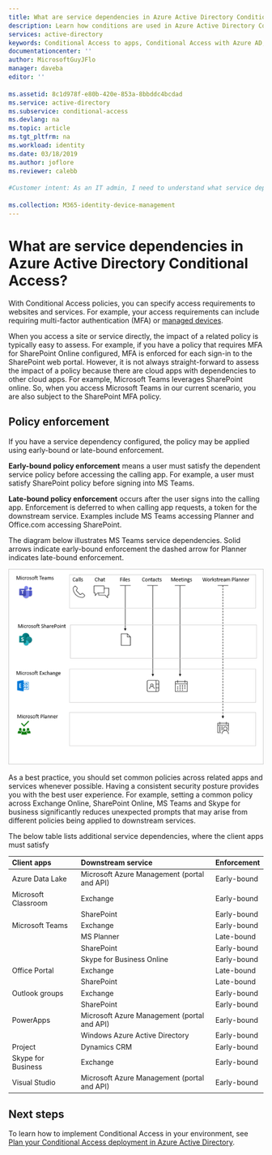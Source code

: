 ```yaml
---
title: What are service dependencies in Azure Active Directory Conditional Access? | Microsoft Docs
description: Learn how conditions are used in Azure Active Directory Conditional Access to trigger a policy.
services: active-directory
keywords: Conditional Access to apps, Conditional Access with Azure AD, secure access to company resources, Conditional Access policies
documentationcenter: ''
author: MicrosoftGuyJFlo
manager: daveba
editor: ''

ms.assetid: 8c1d978f-e80b-420e-853a-8bbddc4bcdad
ms.service: active-directory
ms.subservice: conditional-access
ms.devlang: na
ms.topic: article
ms.tgt_pltfrm: na
ms.workload: identity
ms.date: 03/18/2019
ms.author: joflore
ms.reviewer: calebb

#Customer intent: As an IT admin, I need to understand what service dependencies are in Conditional Access so that I can assess how policies are applied

ms.collection: M365-identity-device-management
---
```


# What are service dependencies in Azure Active Directory Conditional Access? 


With Conditional Access policies, you can specify access requirements to websites and services. For example, your access requirements can include requiring multi-factor authentication (MFA) or [managed devices](require-managed-devices.md). 


When you access a site or service directly, the impact of a related policy is typically easy to assess. For example, if you have a policy that requires MFA for SharePoint Online configured, MFA is enforced for each sign-in to the SharePoint web portal. However, it is not always straight-forward to assess the impact of a policy because there are cloud apps with dependencies to other cloud apps. For example, Microsoft Teams leverages SharePoint online. So, when you access Microsoft Teams in our current scenario, you are also subject to the SharePoint MFA policy.   


## Policy enforcement 

If you have a service dependency configured, the policy may be applied using early-bound or late-bound enforcement. 

**Early-bound policy enforcement** means a user must satisfy the dependent service policy before accessing the calling app. For example, a user must satisfy SharePoint policy before signing into MS Teams. 

**Late-bound policy enforcement** occurs after the user signs into the calling app. Enforcement is deferred to when calling app requests, a token for the downstream service. Examples include MS Teams accessing Planner and Office.com accessing SharePoint. 

The diagram below illustrates MS Teams service dependencies. Solid arrows indicate early-bound enforcement the dashed arrow for Planner indicates late-bound enforcement. 



![MS Teams service dependencies](./media/service-dependencies/01.png)



  

As a best practice, you should set common policies across related apps and services whenever possible. Having a consistent security posture provides you with the best user experience. For example, setting a common policy across Exchange Online, SharePoint Online, MS Teams and Skype for business significantly reduces unexpected prompts that may arise from different policies being applied to downstream services. 

The below table lists additional service dependencies, where the client apps must satisfy  

| Client apps         | Downstream service                          | Enforcement |
| :--                 | :--                                         | ---         | 
| Azure Data Lake     | Microsoft Azure Management (portal and API) | Early-bound |
| Microsoft Classroom | Exchange                                    | Early-bound |
|                     | SharePoint                                  | Early-bound  |
| Microsoft Teams     | Exchange                                    | Early-bound |
|                     | MS Planner                                  | Late-bound  |
|                     | SharePoint                                  | Early-bound |
|                     | Skype for Business Online                   | Early-bound |
| Office Portal       | Exchange                                    | Late-bound  |
|                     | SharePoint                                  | Late-bound  |
| Outlook groups      | Exchange                                    | Early-bound |
|                     | SharePoint                                  | Early-bound |
| PowerApps           | Microsoft Azure Management (portal and API) | Early-bound |
|                     | Windows Azure Active Directory              | Early-bound |
| Project             | Dynamics CRM                                | Early-bound |
| Skype for Business  | Exchange                                    | Early-bound |
| Visual Studio       | Microsoft Azure Management (portal and API) | Early-bound |



## Next steps

To learn how to implement Conditional Access in your environment, see [Plan your Conditional Access deployment in Azure Active Directory](plan-conditional-access.md).
